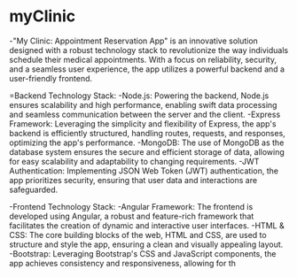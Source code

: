 # myClinic
-"My Clinic: Appointment Reservation App" is an innovative solution designed with a robust technology stack to revolutionize the way individuals schedule their medical appointments. With a focus on reliability, security, and a seamless user experience, the app utilizes a powerful backend and a user-friendly frontend.

=Backend Technology Stack:
-Node.js: Powering the backend, Node.js ensures scalability and high performance, enabling swift data processing and seamless communication between the server and the client.
-Express Framework: Leveraging the simplicity and flexibility of Express, the app's backend is efficiently structured, handling routes, requests, and responses, optimizing the app's performance.
-MongoDB: The use of MongoDB as the database system ensures the secure and efficient storage of data, allowing for easy scalability and adaptability to changing requirements.
-JWT Authentication: Implementing JSON Web Token (JWT) authentication, the app prioritizes security, ensuring that user data and interactions are safeguarded.

-Frontend Technology Stack:
-Angular Framework: The frontend is developed using Angular, a robust and feature-rich framework that facilitates the creation of dynamic and interactive user interfaces.
-HTML & CSS: The core building blocks of the web, HTML and CSS, are used to structure and style the app, ensuring a clean and visually appealing layout.
-Bootstrap: Leveraging Bootstrap's CSS and JavaScript components, the app achieves consistency and responsiveness, allowing for th
